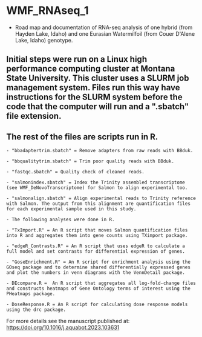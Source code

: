 # WMF_RNAseq_1

- Road map and documentation of RNA-seq analysis of one hybrid (from Hayden Lake, Idaho) and one Eurasian Watermilfoil (from Couer D'Alene Lake, Idaho) genotype. 

## Initial steps were run on a Linux high performance computing cluster at Montana State University. This cluster uses a SLURM job management system. Files run this way have instructions for the SLURM system before the code that the computer will run and a ".sbatch" file extension. 

## The rest of the files are scripts run in R.

	- "bbadaptertrim.sbatch" = Remove adapters from raw reads with BBduk.

	- "bbqualitytrim.sbatch" = Trim poor quality reads with BBduk.

	- "fastqc.sbatch" = Quality check of cleaned reads.

	- "salmonindex.sbatch" = Index the Trinity assembled transcriptome (see WMF_DeNovoTranscriptome) for Salmon to align experimental too.

	- "salmonalign.sbatch" = Align experimental reads to Trinity reference with Salmon. The output from this alignment are quantification files for each experimental sample used in this study.

	- The following analyses were done in R.

	- "TxImport.R" = An R script that moves Salmon quantification files into R and aggregates them into gene counts using TXimport package.

	- "edgeR_Contrasts.R" = An R script that uses edgeR to calculate a full model and set contrasts for differential expression of genes. 

	- "GoseEnrichment.R" = An R script for enrichment analysis using the GOseq package and to determine shared differentially expressed genes and plot the numbers in venn diagrams with the VennDetail package.

	- DEcompare.R =  An R script that aggregates all log-fold-change files and constructs heatmaps of Gene Ontology terms of interest using the PHeatmaps package.

	- DoseResponse.R = An R script for calculating dose response models using the drc package.

For more details see the manuscript published at: https://doi.org/10.1016/j.aquabot.2023.103631

 